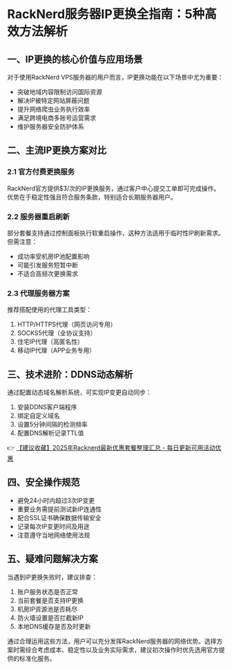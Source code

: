# RackNerd服务器IP更换全指南：5种高效方法解析

## 一、IP更换的核心价值与应用场景
对于使用RackNerd VPS服务器的用户而言，IP更换功能在以下场景中尤为重要：
- 突破地域内容限制访问国际资源
- 解决IP被特定网站屏蔽问题
- 提升网络爬虫业务执行效率
- 满足跨境电商多账号运营需求
- 维护服务器安全防护体系

## 二、主流IP更换方案对比
### 2.1 官方付费更换服务
RackNerd官方提供$3/次的IP更换服务，通过客户中心提交工单即可完成操作。优势在于稳定性强且符合服务条款，特别适合长期服务器用户。

### 2.2 服务器重启刷新
部分套餐支持通过控制面板执行软重启操作，这种方法适用于临时性IP刷新需求。但需注意：
- 成功率受机房IP池配置影响
- 可能引发服务短暂中断
- 不适合高频次更换需求

### 2.3 代理服务器方案
推荐搭配使用的代理工具类型：
1. HTTP/HTTPS代理（网页访问专用）
2. SOCKS5代理（全协议支持）
3. 住宅IP代理（高匿名性）
4. 移动IP代理（APP业务专用）

## 三、技术进阶：DDNS动态解析
通过配置动态域名解析系统，可实现IP变更自动同步：
1. 安装DDNS客户端程序
2. 绑定自定义域名
3. 设置5分钟间隔的检测频率
4. 配置DNS解析记录TTL值

👉 [【建议收藏】2025年Racknerd最新优惠套餐整理汇总 - 每日更新可用活动优惠](https://bit.ly/Rack_Nerd)

## 四、安全操作规范
- 避免24小时内超过3次IP变更
- 重要业务需提前测试新IP连通性
- 配合SSL证书确保数据传输安全
- 记录每次IP变更时间及用途
- 注意遵守当地网络使用法规

## 五、疑难问题解决方案
当遇到IP更换失败时，建议排查：
1. 账户服务状态是否正常
2. 当前套餐是否支持IP更换
3. 机房IP资源池是否耗尽
4. 防火墙设置是否拦截新IP
5. 本地DNS缓存是否及时更新

通过合理运用这些方法，用户可以充分发挥RackNerd服务器的网络优势。选择方案时需综合考虑成本、稳定性以及业务实际需求，建议初次操作时优先选用官方提供的标准化服务。